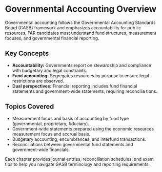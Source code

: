 # Governmental Accounting Overview

Governmental accounting follows the Governmental Accounting Standards Board (GASB) framework and emphasizes accountability for pub
lic resources. FAR candidates must understand fund structures, measurement focuses, and governmental financial reporting.

## Key Concepts

- **Accountability:** Governments report on stewardship and compliance with budgetary and legal constraints.
- **Fund accounting:** Segregates resources by purpose to ensure legal restrictions are observed.
- **Dual perspectives:** Financial reporting includes fund financial statements and government-wide statements, requiring reconcilia
tions.

## Topics Covered

- Measurement focus and basis of accounting by fund type (governmental, proprietary, fiduciary).
- Government-wide statements prepared using the economic resources measurement focus and accrual basis.
- Budgetary accounting, encumbrances, and interfund transactions.
- Reconciliations between governmental fund statements and government-wide financials.

Each chapter provides journal entries, reconciliation schedules, and exam tips to help you navigate GASB terminology and reporting
requirements.
